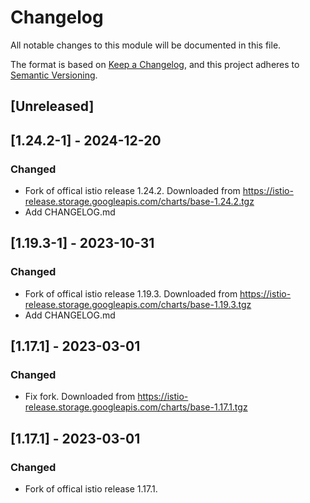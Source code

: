 # Changelog

All notable changes to this module will be documented in this file.

The format is based on [Keep a Changelog](https://keepachangelog.com/en/1.0.0/),
and this project adheres to [Semantic Versioning](https://semver.org/spec/v2.0.0.html).

## [Unreleased]


## [1.24.2-1] - 2024-12-20
### Changed
- Fork of offical istio release 1.24.2. Downloaded from https://istio-release.storage.googleapis.com/charts/base-1.24.2.tgz
- Add CHANGELOG.md

## [1.19.3-1] - 2023-10-31
### Changed
- Fork of offical istio release 1.19.3. Downloaded from https://istio-release.storage.googleapis.com/charts/base-1.19.3.tgz
- Add CHANGELOG.md

## [1.17.1] - 2023-03-01
### Changed
- Fix fork. Downloaded from https://istio-release.storage.googleapis.com/charts/base-1.17.1.tgz

## [1.17.1] - 2023-03-01
### Changed
- Fork of offical istio release 1.17.1.
